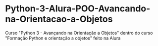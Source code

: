 # Python-3-Alura-POO-Avancando-na-Orientacao-a-Objetos
 Curso "Python 3 - Avançando na Orientação a Objetos" dentro do curso "Formação Python e orientação a objetos" feito na Alura
